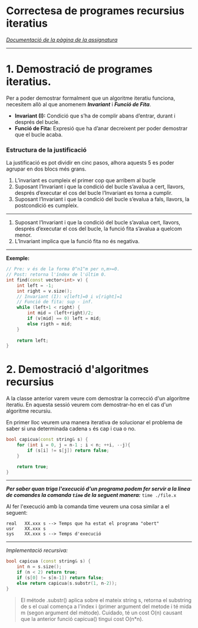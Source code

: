 # Correctesa de programes recursius iteratius

[*Documentació de la pàgina de la assignatura*](https://www.cs.upc.edu/pro2/data/uploads/it_rec_corr.pdf)

---

# 1. Demostració de programes iteratius.

Per a poder demostrar formalment que un algoritme iteratiu funciona, necesitem allò al que anomenem ***Invariant*** i ***Funció de Fita***.

- **Invariant (I):** Condició que s’ha de complir abans d’entrar, durant i després del bucle.
- **Funció de Fita:** Expresió que ha d’anar decreixent per poder demostrar que el bucle acaba.

### Estructura de la justificació

La justificació es pot dividir en cinc pasos, alhora aquests 5 es poder agrupar en dos blocs més grans.

1. L’invariant es cumpleix el primer cop que arribem al bucle
2. Suposant l’Invariant i que la condició del bucle s’avalua a cert, llavors, després d’executar el cos del bucle l’Invariant es torna a cumplir.
3. Suposant l’Invariant i que la condició del bucle s’evalua a fals, llavors, la postcondició es cumpleix.

---

1. Suposant l’Invariant i que la condició del bucle s’avalua cert, llavors, després d’executar el cos del bucle, la funció fita s’avalua a quelcom menor.
2. L’Invariant implica que la funció fita no és negativa.

---

**Exemple:**

```cpp
// Pre: v és de la forma 0^n1^m per n,m>=0.
// Post: retorna l'índex de l'últim 0.
int find(const vector<int> v) {
	int left = -1;
	int right = v.size();
	// Invariant (I): v[left]=0 i v[right]=1
	// Funció de fita: sup - inf.
	while (left+1 < right) {
		int mid = (left+right)/2;
		if (v[mid] == 0) left = mid;
		else rigth = mid;
	}
	
	return left;
}
```

# 2. Demostració d'algoritmes recursius

A la classe anterior varem veure com demostrar la correcció d'un algoritme iteratiu. En aquesta sessió veurem com demostrar-ho en el cas d'un algoritme recursiu.

En primer lloc veurem una manera iterativa de solucionar el problema de saber si una determinada cadena `s` és cap i cua o no.

```cpp
bool capicua(const string& s) {
	for (int i = 0, j = n-1 ; i < n; ++i, --j){
		if (s[i] != s[j]) return false;
	}

	return true;
}

```

---

***Per saber quan triga l'execució d'un programa podem fer servir a la linea de comandes la comanda `time` de la seguent manera:*** `time ./file.x`

Al fer l'execució amb la comanda time veurem una cosa similar a el seguent:

```
real   XX.xxx s --> Temps que ha estat el programa "obert"
usr    XX.xxx s
sys    XX.xxx s --> Temps d'execució

```

---

*Implementació recursiva:*

```cpp
bool capicua (const string& s) {
	int n = s.size();
	if (n < 2) return true;
	if (s[0] != s[n-1]) return false;
	else return capicua(s.substr(1, n-2));
}

```

> El métode  .substr() aplica sobre el mateix string s, retorna el substring de s el cual comença a l'index i (primer argument del metode i té mida m (segon argument del métode).
Cuidado, té un cost O(n) causant que la anterior funció capicua() tingui cost O(n*n).
>